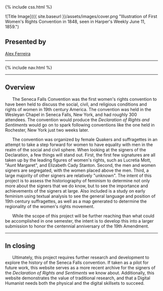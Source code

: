 

{% include css.html %}

![Title Image]({{ site.baseurl }}/assets/images/cover.png "Illustration of First Women's Rights Convention in 1848, seen in Harper's Weekly June 11, 1859.")


## Presented by

[Alex Ferreira](mailto:aferreira2@mail.usf.edu)




---

{% include nav.html %}

---

## Overview
&nbsp;&nbsp;&nbsp;&nbsp;&nbsp;&nbsp;The Seneca Falls Convention was the first women's rights convention to have been held to discuss the social, civil, and religious conditions and rights of women in 19th century America. The convention was held in the Wesleyan Chapel in Seneca Falls, New York, and had roughly 300 attendees. The convention would produce the *Declaration of Rights and Sentiments* would go on to spark following conventions like the one held in Rochester, New York just two weeks later.

&nbsp;&nbsp;&nbsp;&nbsp;&nbsp;&nbsp;The convention was organized by female Quakers and suffragettes in an attempt to take a step forward for women to have equality with men in the realm of the social and civil sphere. When looking at the signers of the Declaration, a few things will stand out. First, the first few signatures are all taken up by the leading figures of women's rights, such as Lucretia Mott, "Aunt Margaret", and Elizabeth Cady Stanton. Second, the men and women signers are segregated, with the women placed above the men. Third, a large majority of other signers are relatively "unknown". The intent of this project is to assess the historiography of feminism to determine not only more about the signers that we do know, but to see the importance and achievements of the signers at large. Also included is a study on early feminism using textual analysis to see the general language and position of 19th century suffragettes, as well as a map generated to determine the regionality of the women's rights movement.

&nbsp;&nbsp;&nbsp;&nbsp;&nbsp;&nbsp;While the scope of this project will be further reaching than what could be accomplished in one semester, the intent is to develop this into a larger submission to honor the centennial anniversary of the 19th Amendment.


---

## In closing
&nbsp;&nbsp;&nbsp;&nbsp;&nbsp;&nbsp;Ultimately, this project requires further research and development to explore the history of the Seneca Falls convention. If taken as a pilot for future work, this website serves as a more recent archive for the signers of the *Declaration of Rights and Sentiments* we know about. Additionally, this website demonstrates the value of traditional research, and that a Digital Humanist needs both the physical and the digital skillsets to succeed.
